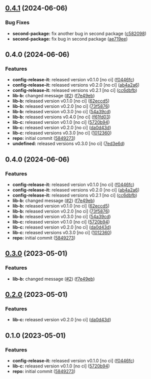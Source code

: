 

## [0.4.1](https://github.com/davidobodo/monorepo-semantic-releases/compare/second-package-v0.4.0...second-package-v0.4.1) (2024-06-06)


### Bug Fixes

* **second-package:** fix another bug in second package ([c582098](https://github.com/davidobodo/monorepo-semantic-releases/commit/c5820983bbc614a06cf4a65ed0c934bec697dff7))
* **second-package:** fix bug in second package ([ae719ee](https://github.com/davidobodo/monorepo-semantic-releases/commit/ae719eec934b31b16bcd4dd0226072ec56a70a1a))

## 0.4.0 (2024-06-06)


### Features

* **config-release-it:** released version v0.1.0 [no ci] ([f0446fc](https://github.com/davidobodo/monorepo-semantic-releases/commit/f0446fc59c62a71c8d9847d38f6de84f001540ad))
* **config-release-it:** released versions v0.2.0 [no ci] ([ab4a2a6](https://github.com/davidobodo/monorepo-semantic-releases/commit/ab4a2a6db0256a590657142276e972748f244d7f))
* **config-release-it:** released versions v0.2.1 [no ci] ([cc6dbfb](https://github.com/davidobodo/monorepo-semantic-releases/commit/cc6dbfbefab1bd466f739e1b7a53f6943c4f3bf1))
* **lib-b:** changed message ([#2](https://github.com/davidobodo/monorepo-semantic-releases/issues/2)) ([f7e49eb](https://github.com/davidobodo/monorepo-semantic-releases/commit/f7e49ebb1adf117c2ef5b720bafef6f974872229))
* **lib-b:** released version v0.1.0 [no ci] ([62eccd5](https://github.com/davidobodo/monorepo-semantic-releases/commit/62eccd51c89c12413e352a0fcaee68aefd0401bf))
* **lib-b:** released version v0.2.0 [no ci] ([73f5876](https://github.com/davidobodo/monorepo-semantic-releases/commit/73f587631a469011022e53599b9ebb864ea4a7c7))
* **lib-b:** released version v0.3.0 [no ci] ([54a39cd](https://github.com/davidobodo/monorepo-semantic-releases/commit/54a39cd3309e052d8e4682d3e0c31e06ac890674))
* **lib-b:** released versions v0.4.0 [no ci] ([f61fd03](https://github.com/davidobodo/monorepo-semantic-releases/commit/f61fd034444de2cc2ad28507b18f0d2af992f885))
* **lib-c:** released version v0.1.0 [no ci] ([5720b94](https://github.com/davidobodo/monorepo-semantic-releases/commit/5720b9478083eda6a67a39ca8bfb6dbe2e7d97b0))
* **lib-c:** released version v0.2.0 [no ci] ([da0d43d](https://github.com/davidobodo/monorepo-semantic-releases/commit/da0d43d9539c6482a3b5b3b7fc1e993724cee886))
* **lib-c:** released versions v0.3.0 [no ci] ([1012360](https://github.com/davidobodo/monorepo-semantic-releases/commit/10123609866df6fc38f4e01cd2a2229d8496cfd2))
* **repo:** initial commit ([5849273](https://github.com/davidobodo/monorepo-semantic-releases/commit/58492737f01fe3a2fd98e0b2b3c0646e6850a8db))
* **undefined:** released versions v0.3.0 [no ci] ([7ed3e6d](https://github.com/davidobodo/monorepo-semantic-releases/commit/7ed3e6de8ef777ffcaf971893f4215dc634cca6c))

## 0.4.0 (2024-06-06)


### Features

* **config-release-it:** released version v0.1.0 [no ci] ([f0446fc](https://github.com/davidobodo/monorepo-semantic-releases/commit/f0446fc59c62a71c8d9847d38f6de84f001540ad))
* **config-release-it:** released versions v0.2.0 [no ci] ([ab4a2a6](https://github.com/davidobodo/monorepo-semantic-releases/commit/ab4a2a6db0256a590657142276e972748f244d7f))
* **config-release-it:** released versions v0.2.1 [no ci] ([cc6dbfb](https://github.com/davidobodo/monorepo-semantic-releases/commit/cc6dbfbefab1bd466f739e1b7a53f6943c4f3bf1))
* **lib-b:** changed message ([#2](https://github.com/davidobodo/monorepo-semantic-releases/issues/2)) ([f7e49eb](https://github.com/davidobodo/monorepo-semantic-releases/commit/f7e49ebb1adf117c2ef5b720bafef6f974872229))
* **lib-b:** released version v0.1.0 [no ci] ([62eccd5](https://github.com/davidobodo/monorepo-semantic-releases/commit/62eccd51c89c12413e352a0fcaee68aefd0401bf))
* **lib-b:** released version v0.2.0 [no ci] ([73f5876](https://github.com/davidobodo/monorepo-semantic-releases/commit/73f587631a469011022e53599b9ebb864ea4a7c7))
* **lib-b:** released version v0.3.0 [no ci] ([54a39cd](https://github.com/davidobodo/monorepo-semantic-releases/commit/54a39cd3309e052d8e4682d3e0c31e06ac890674))
* **lib-c:** released version v0.1.0 [no ci] ([5720b94](https://github.com/davidobodo/monorepo-semantic-releases/commit/5720b9478083eda6a67a39ca8bfb6dbe2e7d97b0))
* **lib-c:** released version v0.2.0 [no ci] ([da0d43d](https://github.com/davidobodo/monorepo-semantic-releases/commit/da0d43d9539c6482a3b5b3b7fc1e993724cee886))
* **lib-c:** released versions v0.3.0 [no ci] ([1012360](https://github.com/davidobodo/monorepo-semantic-releases/commit/10123609866df6fc38f4e01cd2a2229d8496cfd2))
* **repo:** initial commit ([5849273](https://github.com/davidobodo/monorepo-semantic-releases/commit/58492737f01fe3a2fd98e0b2b3c0646e6850a8db))

## [0.3.0](https://github.com/b12k/monorepo-semantic-releases/compare/@mono/lib-b-v0.2.0...@mono/lib-b-v0.3.0) (2023-05-01)


### Features

* **lib-b:** changed message ([#2](https://github.com/b12k/monorepo-semantic-releases/issues/2)) ([f7e49eb](https://github.com/b12k/monorepo-semantic-releases/commit/f7e49ebb1adf117c2ef5b720bafef6f974872229))

## [0.2.0](https://github.com/b12k/monorepo-semantic-releases/compare/@mono/lib-b-v0.1.0...@mono/lib-b-v0.2.0) (2023-05-01)


### Features

* **lib-c:** released version v0.2.0 [no ci] ([da0d43d](https://github.com/b12k/monorepo-semantic-releases/commit/da0d43d9539c6482a3b5b3b7fc1e993724cee886))

## 0.1.0 (2023-05-01)


### Features

* **config-release-it:** released version v0.1.0 [no ci] ([f0446fc](https://github.com/b12k/monorepo-semantic-releases/commit/f0446fc59c62a71c8d9847d38f6de84f001540ad))
* **lib-c:** released version v0.1.0 [no ci] ([5720b94](https://github.com/b12k/monorepo-semantic-releases/commit/5720b9478083eda6a67a39ca8bfb6dbe2e7d97b0))
* **repo:** initial commit ([5849273](https://github.com/b12k/monorepo-semantic-releases/commit/58492737f01fe3a2fd98e0b2b3c0646e6850a8db))